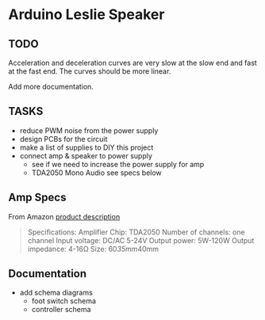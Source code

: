 # Arduino Leslie Speaker

## TODO

Acceleration and deceleration curves are very slow at the slow end and fast at the fast end. The curves should be more linear.

Add more documentation.

## TASKS

- reduce PWM noise from the power supply
- design PCBs for the circuit
- make a list of supplies to DIY this project
- connect amp & speaker to power supply
    - see if we need to increase the power supply for amp
    - TDA2050 Mono Audio see specs below

## Amp Specs

From Amazon [product description](https://www.amazon.com/HiLetgo-TDA2050-Amplifier-Digital-5W-120W/dp/B0CDWTL57H)

> Specifications:
> Amplifier Chip: TDA2050
> Number of channels: one channel
> Input voltage: DC/AC 5-24V
> Output power: 5W-120W
> Output impedance: 4-16Ω
> Size: 60*35mm*40mm

## Documentation

- add schema diagrams
    - foot switch schema
    - controller schema